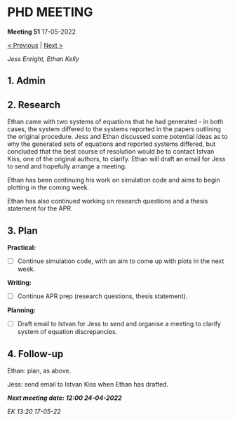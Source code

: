 # PHD MEETING

__Meeting 51__
17-05-2022

[< Previous](50_12-05-22.md) | [Next >](I.Z.Kiss_20-05-22.md)

_Jess Enright,_
_Ethan Kelly_


## 1. Admin


## 2. Research

Ethan came with two systems of equations that he had generated - in both cases, the system differed to the systems reported in the papers outlining the original procedure. Jess and Ethan discussed some potential ideas as to why the generated sets of equations and reported systems differed, but concluded that the best course of resolution would be to contact Istvan Kiss, one of the original authors, to clarify. Ethan will draft an email for Jess to send and hopefully arrange a meeting.

Ethan has been continuing his work on simulation code and aims to begin plotting in the coming week.

Ethan has also continued working on research questions and a thesis statement for the APR.


## 3. Plan

**Practical:**
- [ ] Continue simulation code, with an aim to come up with plots in the next week.

**Writing:**
- [ ] Continue APR prep (research questions, thesis statement).

**Planning:**
- [ ] Draft email to Istvan for Jess to send and organise a meeting to clarify system of equation discrepancies.



## 4. Follow-up

Ethan: plan, as above.

Jess: send email to Istvan Kiss when Ethan has drafted.


**_Next meeting date: 12:00 24-04-2022_**



_EK 13:20 17-05-22_
